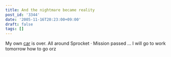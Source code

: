 ```yaml
---
title: And the nightmare became reality
post_id: '3344'
date: '2005-11-16T20:23:00+09:00'
draft: false
tags: []
---
```


My own [car](/tag/yb-1) is over. All around Sprocket · Mission passed ... I will go to work tomorrow how to go orz